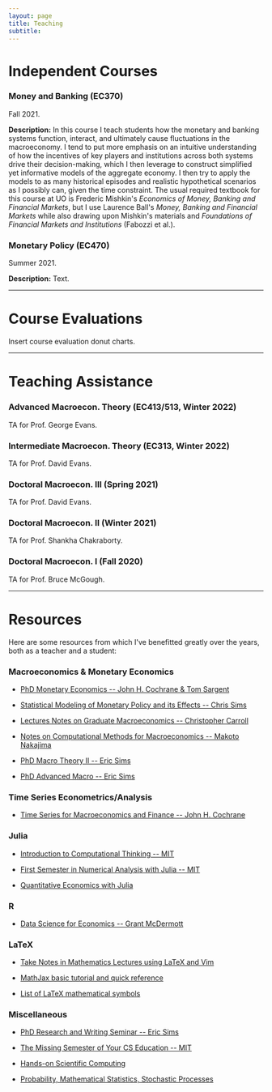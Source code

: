 ```yaml
---
layout: page
title: Teaching
subtitle: 
---
```


# Independent Courses

### Money and Banking (EC370)

Fall 2021.

<b>Description:</b> 
In this course I teach students how the monetary and banking systems function, interact, and ultimately cause fluctuations in the macroeconomy.
I tend to put more emphasis on an intuitive understanding of how the incentives of key players and institutions across both systems drive their decision-making, which I then leverage to construct simplified yet informative models of the aggregate economy.
I then try to apply the models to as many historical episodes and realistic hypothetical scenarios as I possibly can, given the time constraint. 
The usual required textbook for this course at UO is Frederic Mishkin's <i>Economics of Money, Banking and Financial Markets</i>, but I use Laurence Ball's <i>Money, Banking and Financial Markets</i> while also drawing upon Mishkin's materials and <i>Foundations of Financial Markets and Institutions</i> (Fabozzi et al.).

### Monetary Policy (EC470)

Summer 2021.

<b>Description:</b>
Text.

---
# Course Evaluations 

Insert course evaluation donut charts.

---
# Teaching Assistance 

### Advanced Macroecon. Theory (EC413/513, Winter 2022)

TA for Prof. George Evans.

### Intermediate Macroecon. Theory (EC313, Winter 2022)

TA for Prof. David Evans.

### Doctoral Macroecon. III (Spring 2021)

TA for Prof. David Evans.

### Doctoral Macroecon. II (Winter 2021)

TA for Prof. Shankha Chakraborty.

### Doctoral Macroecon. I (Fall 2020)

TA for Prof. Bruce McGough.

---
# Resources 

Here are some resources from which I've benefitted greatly over the years, both as a teacher and a student:

### Macroeconomics & Monetary Economics

- [PhD Monetary Economics -- John H. Cochrane & Tom Sargent](https://www.johnhcochrane.com/monetary-economics-phd-course)

- [Statistical Modeling of Monetary Policy and its Effects -- Chris Sims](https://www.youtube.com/watch?v=ipw7zPRa_TI&list=PLHQhFGpFT9WiU8pJNovZ2gHRiTGGzxM1E&index=18)

- [Lectures Notes on Graduate Macroeconomics -- Christopher Carroll](http://www.econ2.jhu.edu/people/ccarroll/public/lecturenotes/IndexAll/Index/)

- [Notes on Computational Methods for Macroeconomics -- Makoto Nakajima](https://makotonakajima.github.io/comp/)

- [PhD Macro Theory II -- Eric Sims](https://www3.nd.edu/~esims1/grad_macro_17.html)

- [PhD Advanced Macro -- Eric Sims](https://www3.nd.edu/~esims1/adv_macro_2021.html)

### Time Series Econometrics/Analysis


- [Time Series for Macroeconomics and Finance -- John H. Cochrane](https://econ.lse.ac.uk/staff/wdenhaan/teach/cochrane.pdf)


### Julia

- [Introduction to Computational Thinking -- MIT](https://computationalthinking.mit.edu/Spring21/)

- [First Semester in Numerical Analysis with Julia -- MIT](https://open.umn.edu/opentextbooks/textbooks/710)

- [Quantitative Economics with Julia](https://julia.quantecon.org/intro.html)

### R

- [Data Science for Economics -- Grant McDermott](https://github.com/uo-ec607/lectures)

### LaTeX
 
- [Take Notes in Mathematics Lectures using LaTeX and Vim](https://castel.dev/post/lecture-notes-1/)

- [MathJax basic tutorial and quick reference](https://math.meta.stackexchange.com/questions/5020/mathjax-basic-tutorial-and-quick-reference)

- [List of LaTeX mathematical symbols](https://oeis.org/wiki/List_of_LaTeX_mathematical_symbols#Set_and.2For_logic_notation)

### Miscellaneous

- [PhD Research and Writing Seminar -- Eric Sims](https://www3.nd.edu/~esims1/grad_writing.html)

- [The Missing Semester of Your CS Education -- MIT](https://missing.csail.mit.edu/)

- [Hands-on Scientific Computing](https://handsonscicomp.readthedocs.io/en/latest/)

- [Probability, Mathematical Statistics, Stochastic Processes](http://www.randomservices.org/random/index.html)
